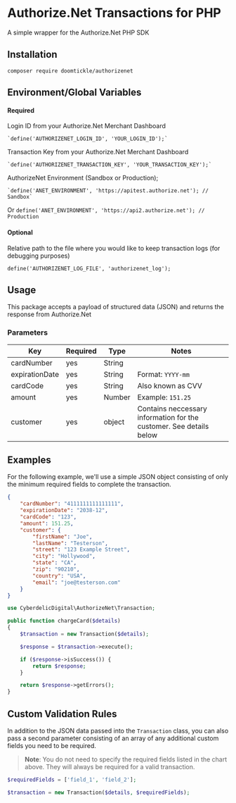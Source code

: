 # Authorize.Net Transactions for PHP
A simple wrapper for the Authorize.Net PHP SDK

## Installation
    composer require doomtickle/authorizenet

## Environment/Global Variables
#### Required
Login ID from your Authorize.Net Merchant Dashboard

    `define('AUTHORIZENET_LOGIN_ID', 'YOUR_LOGIN_ID');`

Transaction Key from your Authorize.Net Merchant Dashboard

    `define('AUTHORIZENET_TRANSACTION_KEY', 'YOUR_TRANSACTION_KEY');`

AuthorizeNet Environment (Sandbox or Production);

    `define('ANET_ENVIRONMENT', 'https://apitest.authorize.net'); // Sandbox`
Or
    `define('ANET_ENVIRONMENT', 'https://api2.authorize.net'); // Production`

#### Optional
Relative path to the file where you would like to keep transaction logs (for debugging purposes)

    define('AUTHORIZENET_LOG_FILE', 'authorizenet_log');

## Usage
This package accepts a payload of structured data (JSON) and returns the response from Authorize.Net

### Parameters
| Key | Required | Type | Notes |
|-----|----------|------|-------|
| cardNumber | yes | String |
| expirationDate | yes | String | Format: `YYYY-mm`
| cardCode | yes | String | Also known as CVV
| amount | yes | Number | Example: `151.25`
| customer | yes | object | Contains neccessary information for the customer. See details below

## Examples
For the following example, we'll use a simple JSON object consisting of only the minimum required fields to complete the transaction.
```json
{
    "cardNumber": "4111111111111111",
    "expirationDate": "2038-12",
    "cardCode": "123",
    "amount": 151.25,
    "customer": {
        "firstName": "Joe",
        "lastName": "Testerson",
        "street": "123 Example Street",
        "city": "Hollywood",
        "state": "CA",
        "zip": "90210",
        "country": "USA",
        "email": "joe@testerson.com"
    }
}
```

```php
use CyberdelicDigital\AuthorizeNet\Transaction;

public function chargeCard($details)
{
    $transaction = new Transaction($details);

    $response = $transaction->execute();

    if ($response->isSuccess()) {
        return $response;
    }

    return $response->getErrors();
}
```

## Custom Validation Rules
In addition to the JSON data passed into the `Transaction` class, you can also pass a second parameter consisting of an array of any additional custom fields you need to be required.

>**Note**: You do not need to specify the required fields listed in the chart above. They will always be required for a valid transaction.

```php
$requiredFields = ['field_1', 'field_2'];

$transaction = new Transaction($details, $requiredFields);
```

